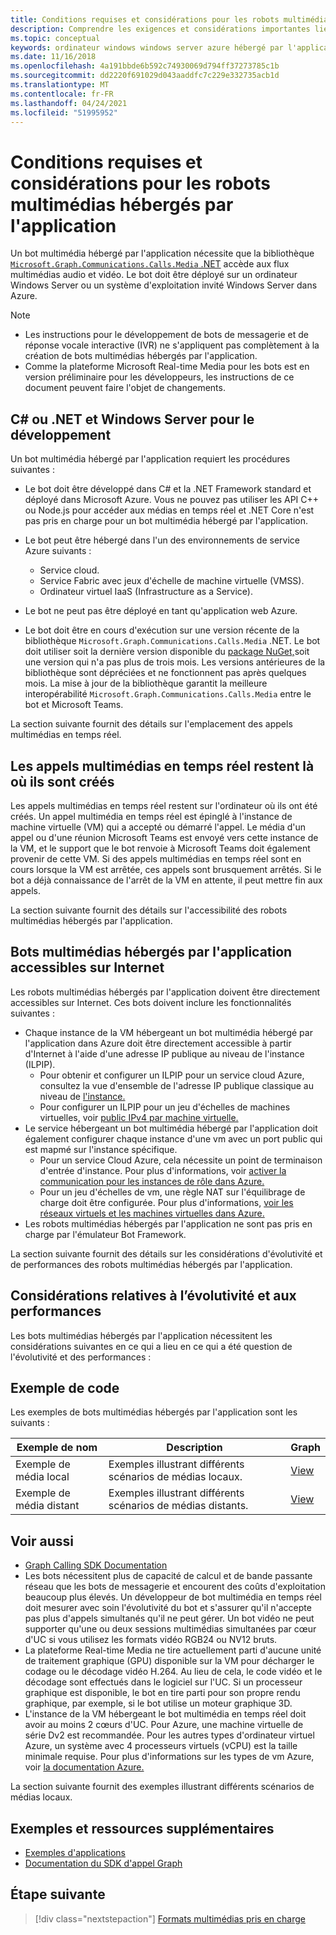 ```yaml
---
title: Conditions requises et considérations pour les robots multimédias hébergés par l'application
description: Comprendre les exigences et considérations importantes liées à la création de bots multimédias hébergés par l'application pour Microsoft Teams.
ms.topic: conceptual
keywords: ordinateur windows windows server azure hébergé par l'application
ms.date: 11/16/2018
ms.openlocfilehash: 4a191bbde6b592c74930069d794ff37273785c1b
ms.sourcegitcommit: dd2220f691029d043aaddfc7c229e332735acb1d
ms.translationtype: MT
ms.contentlocale: fr-FR
ms.lasthandoff: 04/24/2021
ms.locfileid: "51995952"
---
```

# <a name="requirements-and-considerations-for-application-hosted-media-bots"></a>Conditions requises et considérations pour les robots multimédias hébergés par l'application

Un bot multimédia hébergé par l'application nécessite que la bibliothèque [ `Microsoft.Graph.Communications.Calls.Media` .NET](https://www.nuget.org/packages/Microsoft.Graph.Communications.Calls.Media/) accède aux flux multimédias audio et vidéo. Le bot doit être déployé sur un ordinateur Windows Server ou un système d'exploitation invité Windows Server dans Azure.

> [!NOTE]
> * Les instructions pour le développement de bots de messagerie et de réponse vocale interactive (IVR) ne s'appliquent pas complètement à la création de bots multimédias hébergés par l'application.
> * Comme la plateforme Microsoft Real-time Media pour les bots est en version préliminaire pour les développeurs, les instructions de ce document peuvent faire l'objet de changements.

## <a name="c-or-net-and-windows-server-for-development"></a>C# ou .NET et Windows Server pour le développement

Un bot multimédia hébergé par l'application requiert les procédures suivantes :

- Le bot doit être développé dans C# et la .NET Framework standard et déployé dans Microsoft Azure. Vous ne pouvez pas utiliser les API C++ ou Node.js pour accéder aux médias en temps réel et .NET Core n'est pas pris en charge pour un bot multimédia hébergé par l'application.

- Le bot peut être hébergé dans l'un des environnements de service Azure suivants :
    - Service cloud.
    - Service Fabric avec jeux d'échelle de machine virtuelle (VMSS).
    - Ordinateur virtuel IaaS (Infrastructure as a Service).  
  
- Le bot ne peut pas être déployé en tant qu'application web Azure.

- Le bot doit être en cours d'exécution sur une version récente de la bibliothèque `Microsoft.Graph.Communications.Calls.Media` .NET. Le bot doit utiliser soit la dernière version disponible du [package NuGet,](https://www.nuget.org/packages/Microsoft.Graph.Communications.Calls.Media/)soit une version qui n'a pas plus de trois mois. Les versions antérieures de la bibliothèque sont dépréciées et ne fonctionnent pas après quelques mois. La mise à jour de la bibliothèque garantit la meilleure interopérabilité `Microsoft.Graph.Communications.Calls.Media` entre le bot et Microsoft Teams.

La section suivante fournit des détails sur l'emplacement des appels multimédias en temps réel.

## <a name="real-time-media-calls-stay-where-they-are-created"></a>Les appels multimédias en temps réel restent là où ils sont créés

Les appels multimédias en temps réel restent sur l'ordinateur où ils ont été créés. Un appel multimédia en temps réel est épinglé à l'instance de machine virtuelle (VM) qui a accepté ou démarré l'appel. Le média d'un appel ou d'une réunion Microsoft Teams est envoyé vers cette instance de la VM, et le support que le bot renvoie à Microsoft Teams doit également provenir de cette VM. Si des appels multimédias en temps réel sont en cours lorsque la VM est arrêtée, ces appels sont brusquement arrêtés. Si le bot a déjà connaissance de l'arrêt de la VM en attente, il peut mettre fin aux appels.

La section suivante fournit des détails sur l'accessibilité des robots multimédias hébergés par l'application.

## <a name="application-hosted-media-bots-accessible-on-the-internet"></a>Bots multimédias hébergés par l'application accessibles sur Internet

Les robots multimédias hébergés par l'application doivent être directement accessibles sur Internet. Ces bots doivent inclure les fonctionnalités suivantes :

- Chaque instance de la VM hébergeant un bot multimédia hébergé par l'application dans Azure doit être directement accessible à partir d'Internet à l'aide d'une adresse IP publique au niveau de l'instance (ILPIP).
    - Pour obtenir et configurer un ILPIP pour un service cloud Azure, consultez la vue d'ensemble de l'adresse IP publique classique au niveau de [l'instance.](/azure/virtual-network/virtual-networks-instance-level-public-ip)
    - Pour configurer un ILPIP pour un jeu d'échelles de machines virtuelles, voir [public IPv4 par machine virtuelle.](/azure/virtual-machine-scale-sets/virtual-machine-scale-sets-networking#public-ipv4-per-virtual-machine)
- Le service hébergeant un bot multimédia hébergé par l'application doit également configurer chaque instance d'une vm avec un port public qui est mapmé sur l'instance spécifique.
    - Pour un service Cloud Azure, cela nécessite un point de terminaison d'entrée d'instance. Pour plus d'informations, voir [activer la communication pour les instances de rôle dans Azure.](/azure/cloud-services/cloud-services-enable-communication-role-instances)
    - Pour un jeu d'échelles de vm, une règle NAT sur l'équilibrage de charge doit être configurée. Pour plus d'informations, [voir les réseaux virtuels et les machines virtuelles dans Azure.](/azure/virtual-machines/windows/network-overview)
- Les robots multimédias hébergés par l'application ne sont pas pris en charge par l'émulateur Bot Framework.

La section suivante fournit des détails sur les considérations d'évolutivité et de performances des robots multimédias hébergés par l'application.

## <a name="scalability-and-performance-considerations"></a>Considérations relatives à l’évolutivité et aux performances

Les bots multimédias hébergés par l'application nécessitent les considérations suivantes en ce qui a lieu en ce qui a été question de l'évolutivité et des performances :

## <a name="code-sample"></a>Exemple de code

Les exemples de bots multimédias hébergés par l'application sont les suivants :

| **Exemple de nom** | **Description** | **Graph** |
|------------|-------------|-----------|
| Exemple de média local | Exemples illustrant différents scénarios de médias locaux. | [View](https://github.com/microsoftgraph/microsoft-graph-comms-samples/tree/master/Samples/V1.0Samples/LocalMediaSamples) |
| Exemple de média distant | Exemples illustrant différents scénarios de médias distants. | [View](https://github.com/microsoftgraph/microsoft-graph-comms-samples/tree/master/Samples/V1.0Samples/RemoteMediaSamples) |

## <a name="see-also"></a>Voir aussi

- [Graph Calling SDK Documentation](https://microsoftgraph.github.io/microsoft-graph-comms-samples/docs/)
- Les bots nécessitent plus de capacité de calcul et de bande passante réseau que les bots de messagerie et encourent des coûts d'exploitation beaucoup plus élevés. Un développeur de bot multimédia en temps réel doit mesurer avec soin l'évolutivité du bot et s'assurer qu'il n'accepte pas plus d'appels simultanés qu'il ne peut gérer. Un bot vidéo ne peut supporter qu'une ou deux sessions multimédias simultanées par cœur d'UC si vous utilisez les formats vidéo RGB24 ou NV12 bruts.
- La plateforme Real-time Media ne tire actuellement parti d'aucune unité de traitement graphique (GPU) disponible sur la VM pour décharger le codage ou le décodage vidéo H.264. Au lieu de cela, le code vidéo et le décodage sont effectués dans le logiciel sur l'UC. Si un processeur graphique est disponible, le bot en tire parti pour son propre rendu graphique, par exemple, si le bot utilise un moteur graphique 3D.
- L'instance de la VM hébergeant le bot multimédia en temps réel doit avoir au moins 2 cœurs d'UC. Pour Azure, une machine virtuelle de série Dv2 est recommandée. Pour les autres types d'ordinateur virtuel Azure, un système avec 4 processeurs virtuels (vCPU) est la taille minimale requise. Pour plus d'informations sur les types de vm Azure, voir [la documentation Azure.](/azure/virtual-machines/windows/sizes-general)

La section suivante fournit des exemples illustrant différents scénarios de médias locaux.

## <a name="samples-and-additional-resources"></a>Exemples et ressources supplémentaires

- [Exemples d'applications](https://github.com/microsoftgraph/microsoft-graph-comms-samples/tree/master/Samples/V1.0Samples/LocalMediaSamples)
- [Documentation du SDK d'appel Graph](https://microsoftgraph.github.io/microsoft-graph-comms-samples/docs/)

## <a name="next-step"></a>Étape suivante

> [!div class="nextstepaction"]
> [Formats multimédias pris en charge](~/resources/media-formats.md)
